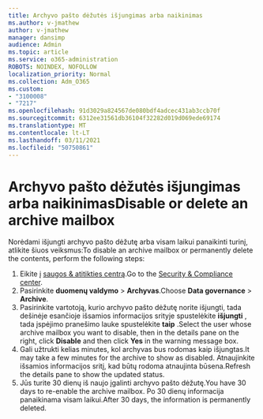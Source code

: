 ```yaml
---
title: Archyvo pašto dėžutės išjungimas arba naikinimas
ms.author: v-jmathew
author: v-jmathew
manager: dansimp
audience: Admin
ms.topic: article
ms.service: o365-administration
ROBOTS: NOINDEX, NOFOLLOW
localization_priority: Normal
ms.collection: Adm_O365
ms.custom:
- "3100008"
- "7217"
ms.openlocfilehash: 91d3029a824567de080bdf4adcec431ab3ccb70f
ms.sourcegitcommit: 6312ee31561db36104f32282d019d069ede69174
ms.translationtype: MT
ms.contentlocale: lt-LT
ms.lasthandoff: 03/11/2021
ms.locfileid: "50750861"
---
```

# <a name="disable-or-delete-an-archive-mailbox"></a><span data-ttu-id="88f1a-102">Archyvo pašto dėžutės išjungimas arba naikinimas</span><span class="sxs-lookup"><span data-stu-id="88f1a-102">Disable or delete an archive mailbox</span></span>

<span data-ttu-id="88f1a-103">Norėdami išjungti archyvo pašto dėžutę arba visam laikui panaikinti turinį, atlikite šiuos veiksmus:</span><span class="sxs-lookup"><span data-stu-id="88f1a-103">To disable an archive mailbox or permanently delete the contents, perform the following steps:</span></span>

1. <span data-ttu-id="88f1a-104">Eikite į [saugos & atitikties centrą]( https://go.microsoft.com/fwlink/p/?linkid=2077143).</span><span class="sxs-lookup"><span data-stu-id="88f1a-104">Go to the [Security & Compliance center]( https://go.microsoft.com/fwlink/p/?linkid=2077143).</span></span>
2. <span data-ttu-id="88f1a-105">Pasirinkite **duomenų valdymo**  >  **Archyvas**.</span><span class="sxs-lookup"><span data-stu-id="88f1a-105">Choose **Data governance** > **Archive**.</span></span>
3. <span data-ttu-id="88f1a-106">Pasirinkite vartotoją, kurio archyvo pašto dėžutę norite išjungti, tada dešinėje esančioje išsamios informacijos srityje spustelėkite **išjungti** , tada įspėjimo pranešimo lauke spustelėkite **taip** .</span><span class="sxs-lookup"><span data-stu-id="88f1a-106">Select the user whose archive mailbox you want to disable, then in the details pane on the right, click **Disable** and then click **Yes** in the warning message box.</span></span>
4. <span data-ttu-id="88f1a-107">Gali užtrukti kelias minutes, kol archyvas bus rodomas kaip išjungtas.</span><span class="sxs-lookup"><span data-stu-id="88f1a-107">It may take a few minutes for the archive to show as disabled.</span></span> <span data-ttu-id="88f1a-108">Atnaujinkite išsamios informacijos sritį, kad būtų rodoma atnaujinta būsena.</span><span class="sxs-lookup"><span data-stu-id="88f1a-108">Refresh the details pane to show the updated status.</span></span>
5. <span data-ttu-id="88f1a-109">Jūs turite 30 dienų iš naujo įgalinti archyvo pašto dėžutę.</span><span class="sxs-lookup"><span data-stu-id="88f1a-109">You have 30 days to re-enable the archive mailbox.</span></span> <span data-ttu-id="88f1a-110">Po 30 dienų informacija panaikinama visam laikui.</span><span class="sxs-lookup"><span data-stu-id="88f1a-110">After 30 days, the information is permanently deleted.</span></span>

